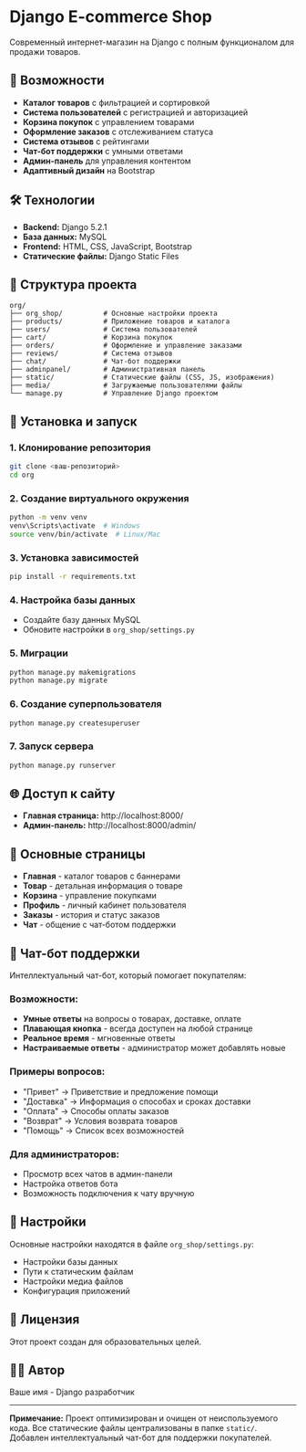 # Django E-commerce Shop

Современный интернет-магазин на Django с полным функционалом для продажи товаров.

## 🚀 Возможности

- **Каталог товаров** с фильтрацией и сортировкой
- **Система пользователей** с регистрацией и авторизацией
- **Корзина покупок** с управлением товарами
- **Оформление заказов** с отслеживанием статуса
- **Система отзывов** с рейтингами
- **Чат-бот поддержки** с умными ответами
- **Админ-панель** для управления контентом
- **Адаптивный дизайн** на Bootstrap

## 🛠 Технологии

- **Backend:** Django 5.2.1
- **База данных:** MySQL
- **Frontend:** HTML, CSS, JavaScript, Bootstrap
- **Статические файлы:** Django Static Files

## 📁 Структура проекта

```
org/
├── org_shop/          # Основные настройки проекта
├── products/          # Приложение товаров и каталога
├── users/             # Система пользователей
├── cart/              # Корзина покупок
├── orders/            # Оформление и управление заказами
├── reviews/           # Система отзывов
├── chat/              # Чат-бот поддержки
├── adminpanel/        # Административная панель
├── static/            # Статические файлы (CSS, JS, изображения)
├── media/             # Загружаемые пользователями файлы
└── manage.py          # Управление Django проектом
```

## 🚀 Установка и запуск

### 1. Клонирование репозитория
```bash
git clone <ваш-репозиторий>
cd org
```

### 2. Создание виртуального окружения
```bash
python -m venv venv
venv\Scripts\activate  # Windows
source venv/bin/activate  # Linux/Mac
```

### 3. Установка зависимостей
```bash
pip install -r requirements.txt
```

### 4. Настройка базы данных
- Создайте базу данных MySQL
- Обновите настройки в `org_shop/settings.py`

### 5. Миграции
```bash
python manage.py makemigrations
python manage.py migrate
```

### 6. Создание суперпользователя
```bash
python manage.py createsuperuser
```

### 7. Запуск сервера
```bash
python manage.py runserver
```

## 🌐 Доступ к сайту

- **Главная страница:** http://localhost:8000/
- **Админ-панель:** http://localhost:8000/admin/

## 📱 Основные страницы

- **Главная** - каталог товаров с баннерами
- **Товар** - детальная информация о товаре
- **Корзина** - управление покупками
- **Профиль** - личный кабинет пользователя
- **Заказы** - история и статус заказов
- **Чат** - общение с чат-ботом поддержки

## 🤖 Чат-бот поддержки

Интеллектуальный чат-бот, который помогает покупателям:

### Возможности:
- **Умные ответы** на вопросы о товарах, доставке, оплате
- **Плавающая кнопка** - всегда доступен на любой странице
- **Реальное время** - мгновенные ответы
- **Настраиваемые ответы** - администратор может добавлять новые

### Примеры вопросов:
- "Привет" → Приветствие и предложение помощи
- "Доставка" → Информация о способах и сроках доставки
- "Оплата" → Способы оплаты заказов
- "Возврат" → Условия возврата товаров
- "Помощь" → Список всех возможностей

### Для администраторов:
- Просмотр всех чатов в админ-панели
- Настройка ответов бота
- Возможность подключения к чату вручную

## 🔧 Настройки

Основные настройки находятся в файле `org_shop/settings.py`:
- Настройки базы данных
- Пути к статическим файлам
- Настройки медиа файлов
- Конфигурация приложений

## 📝 Лицензия

Этот проект создан для образовательных целей.

## 👨‍💻 Автор

Ваше имя - Django разработчик

---

**Примечание:** Проект оптимизирован и очищен от неиспользуемого кода. Все статические файлы централизованы в папке `static/`. Добавлен интеллектуальный чат-бот для поддержки покупателей.
